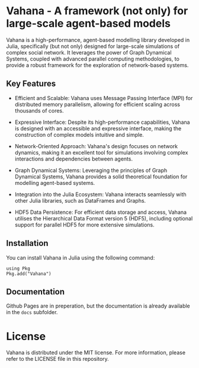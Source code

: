 # Vahana - A framework (not only) for large-scale agent-based models 

Vahana is a high-performance, agent-based modelling library developed
in Julia, specifically (but not only) designed for large-scale
simulations of complex social network. It leverages the power of Graph
Dynamical Systems, coupled with advanced parallel computing
methodologies, to provide a robust framework for the exploration of
network-based systems.

## Key Features

- Efficient and Scalable: Vahana uses Message Passing Interface (MPI)
  for distributed memory parallelism, allowing for efficient scaling
  across thousands of cores.

- Expressive Interface: Despite its high-performance capabilities,
  Vahana is designed with an accessible and expressive interface,
  making the construction of complex models intuitive and simple.

- Network-Oriented Approach: Vahana's design focuses on network
  dynamics, making it an excellent tool for simulations involving
  complex interactions and dependencies between agents.

- Graph Dynamical Systems: Leveraging the principles of Graph
  Dynamical Systems, Vahana provides a solid theoretical foundation
  for modelling agent-based systems.

- Integration into the Julia Ecosystem: Vahana interacts seamlessly
  with other Julia libraries, such as DataFrames and Graphs.

- HDF5 Data Persistence: For efficient data storage and access, Vahana
  utilises the Hierarchical Data Format version 5 (HDF5), including
  optional support for parallel HDF5 for more extensive simulations.

## Installation

You can install Vahana in Julia using the following command:

```
using Pkg
Pkg.add("Vahana")
```

## Documentation 

Github Pages are in preperation, but the documentation is already available in the `docs` subfolder.

<!-- Full documentation, including tutorials, guides, and API references, -->
<!-- is available at [Your Documentation Website Link Here]. -->

# License

Vahana is distributed under the MIT license. For more
information, please refer to the LICENSE file in this repository.

